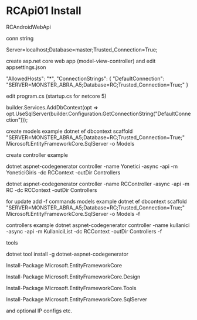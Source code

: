 # RCApi01 Install

RCAndroidWebApi


conn string

Server=localhost;Database=master;Trusted_Connection=True;


create asp.net core web app (model-view-controller)
and edit appsettings.json

"AllowedHosts": "*",
  "ConnectionStrings": {
    "DefaultConnection": "SERVER=MONSTER_ABRA_A5;Database=RC;Trusted_Connection=True;"
  }
  
edit program.cs (startup.cs for netcore 5)

builder.Services.AddDbContext<RCContext>(opt => opt.UseSqlServer(builder.Configuration.GetConnectionString("DefaultConnection")));


create models example
dotnet ef dbcontext scaffold "SERVER=MONSTER_ABRA_A5;Database=RC;Trusted_Connection=True;" Microsoft.EntityFrameworkCore.SqlServer -o Models



create controller example

dotnet aspnet-codegenerator controller -name Yonetici -async -api -m YoneticiGiris -dc RCContext -outDir Controllers

dotnet aspnet-codegenerator controller -name RCController -async -api -m RC -dc RCContext -outDir Controllers 



for update add -f commands 
models example
dotnet ef dbcontext scaffold "SERVER=MONSTER_ABRA_A5;Database=RC;Trusted_Connection=True;" Microsoft.EntityFrameworkCore.SqlServer -o Models -f

controllers example
dotnet aspnet-codegenerator controller -name kullanici -async -api -m KullaniciList -dc RCContext -outDir Controllers -f



tools

dotnet tool install -g dotnet-aspnet-codegenerator

Install-Package Microsoft.EntityFrameworkCore

Install-Package Microsoft.EntityFrameworkCore.Design

Install-Package Microsoft.EntityFrameworkCore.Tools

Install-Package Microsoft.EntityFrameworkCore.SqlServer


and optional IP configs etc.
